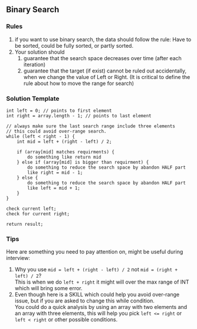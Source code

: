 ## Binary Search

### Rules
1. if you want to use binary search, the data should follow the rule: Have to be sorted, could be fully sorted, or partly sorted.
2. Your solution should
	1. guarantee that the search space decreases over time (after each iteration)
	2. guarantee that the target (if exist) cannot be ruled out accidentally, when we change the value of Left or Right. (It is critical to define the rule about how to move the range for search)

### Solution Template

```
int left = 0; // points to first element
int right = array.length - 1; // points to last element

// always make sure the last search range include three elements
// this could avoid over-range search.
while (left < right - 1) {
	int mid = left + (right - left) / 2;

	if (array[mid] matches requirments) {
		do something like return mid
	} else if (array[mid] is bigger than requirment) {
		do something to reduce the search space by abandon HALF part
		like right = mid - 1;
	} else {
		do something to reduce the search space by abandon HALF part
		like left = mid + 1;
	}
}

check current left;
check for current right;

return result;
```

### Tips
Here are something you need to pay attention on, might be useful during interview:
1. Why you use `mid = left + (right - left) / 2` not `mid = (right + left) / 2`?  
This is when we do `left + right` it might will over the max range of INT which will bring some error. 
2. Even though here is a SKILL which could help you avoid over-range issue, but if you are asked to change this while condition.  
You could do a quick analysis by using an array with two elements and an array with three elements, this will help you pick `left <= right` or `left < right` or other possible conditions.